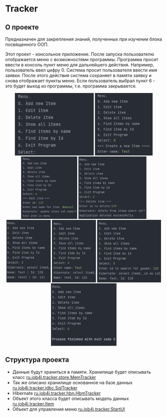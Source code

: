 # Tracker

<h2>О проекте</h2>

<p>Предназначен для закрепления знаний, полученных при изучении блока посвященного ООП.</p>
<p>Этот проект - консольное приложение. После запуска пользователю отображается меню с возможностями программы. Программа просит ввести в консоль пункт меню для дальнейшего действия. Например, пользователь ввел цифру 0. Система просит пользователя ввести имя заявки. После этого действия система сохраняет в памяти заявку и снова отображает пункты меню. Если пользователь выбрал пункт 6 - это будет выход из программы, т.е. программа закрывается.</p>
<p style="text-align: center">

  <img src="img/img.png" height="200" title="главное меню программы">
  <img src="img/img_1.png" height="200" title="добавление элемента">
  <img src="img/img_2.png" height="200" title="редактирование элемента">
  <img src="img/img_3.png" height="200" title="удаление элемента">
  <img src="img/img_4.png" height="200" title="вывод всех элементов">
  <img src="img/img_5.png" height="200" title="вывод элемента по имени">
  <img src="img/img_6.png" height="200" title="вывод элемента по айди">
  <img src="img/img_7.png" height="200" title="выход">
</p>
<h2>Структура проекта</h2>
<ul>
  <li>Данные будут храниться в памяти. Хранилище будет описывать класс <a href="https://github.com/ValeraDanilov/job4j_tracker/blob/main/src/main/java/ru/job4j/tracker/store/MemTracker.java">ru.job4j.tracker.store.MemTracker</a></li>
  <li>Так же описано хранилище основанное на базе данных <a href="https://github.com/ValeraDanilov/job4j_tracker/blob/main/src/main/java/ru/job4j/tracker/jdbc/SqlTracker.java">ru.job4j.tracker.jdbc.SqlTracker</a></li>
  <li>Hibernate <a href="https://github.com/ValeraDanilov/job4j_tracker/blob/main/src/main/java/ru/job4j/tracker/hbn/HbmTracker.java">ru.job4j.tracker.hbn.HbmTracker</a> </li>
  <li>Объект этого класса будет описывать модель данных <a href="https://github.com/ValeraDanilov/job4j_tracker/blob/main/src/main/java/ru/job4j/tracker/Item.java">ru.job4j.tracker.Item</a></li>
  <li>Объект для управления меню <a href="https://github.com/ValeraDanilov/job4j_tracker/blob/main/src/main/java/ru/job4j/tracker/StartUI.java">ru.job4j.tracker.StartUI</a></li>
</ul>